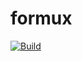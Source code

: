# formux
[![Build](https://github.com/corlogix/formux/actions/workflows/build.yml/badge.svg?branch=main)](https://github.com/corlogix/formux/actions/workflows/build.yml)
